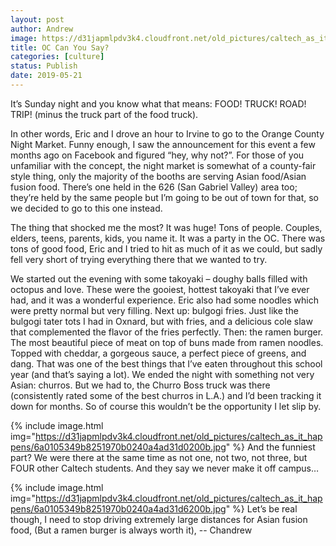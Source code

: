 ```yaml
---
layout: post
author: Andrew
image: https://d31japmlpdv3k4.cloudfront.net/old_pictures/caltech_as_it_happens/6a0105349b8251970b0240a4ad31c6200b.jpg
title: OC Can You Say?
categories: [culture]
status: Publish
date: 2019-05-21
---
```


It’s Sunday night and you know what that means: FOOD! TRUCK! ROAD! TRIP! (minus the truck part of the food truck).

In other words, Eric and I drove an hour to Irvine to go to the Orange County Night Market. Funny enough, I saw the announcement for this event a few months ago on Facebook and figured “hey, why not?”. For those of you unfamiliar with the concept, the night market is somewhat of a county-fair style thing, only the majority of the booths are serving Asian food/Asian fusion food. There’s one held in the 626 (San Gabriel Valley) area too; they’re held by the same people but I’m going to be out of town for that, so we decided to go to this one instead.

The thing that shocked me the most? It was huge! Tons of people. Couples, elders, teens, parents, kids, you name it. It was a party in the OC. There was tons of good food, Eric and I tried to hit as much of it as we could, but sadly fell very short of trying everything there that we wanted to try.

We started out the evening with some takoyaki – doughy balls filled with octopus and love. These were the gooiest, hottest takoyaki that I’ve ever had, and it was a wonderful experience. Eric also had some noodles which were pretty normal but very filling. Next up: bulgogi fries. Just like the bulgogi tater tots I had in Oxnard, but with fries, and a delicious cole slaw that complemented the flavor of the fries perfectly. Then: the ramen burger. The most beautiful piece of meat on top of buns made from ramen noodles. Topped with cheddar, a gorgeous sauce, a perfect piece of greens, and dang. That was one of the best things that I’ve eaten throughout this school year (and that’s saying a lot). We ended the night with something not very Asian: churros. But we had to, the Churro Boss truck was there (consistently rated some of the best churros in L.A.) and I’d been tracking it down for months. So of course this wouldn’t be the opportunity I let slip by.


{% include image.html img="https://d31japmlpdv3k4.cloudfront.net/old_pictures/caltech_as_it_happens/6a0105349b8251970b0240a4ad31d0200b.jpg" %}
And the funniest part? We were there at the same time as not one, not two, not three, but FOUR other Caltech students. And they say we never make it off campus…


{% include image.html img="https://d31japmlpdv3k4.cloudfront.net/old_pictures/caltech_as_it_happens/6a0105349b8251970b0240a4ad31d6200b.jpg" %}
Let’s be real though, I need to stop driving extremely large distances for Asian fusion food,
(But a ramen burger is always worth it),
-- Chandrew
